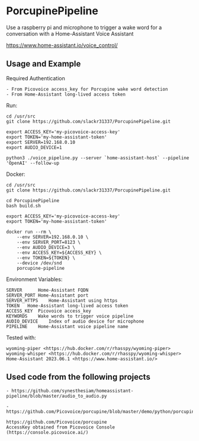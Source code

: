 # PorcupinePipeline

Use a raspberry pi and microphone to trigger a wake word
for a conversation with a Home-Assistant Voice Assistant

<https://www.home-assistant.io/voice_control/>

## Usage and Example

Required Authentication

    - From Picovoice access_key for Porcupine wake word detection
    - From Home-Assistant long-lived access token

Run:

    cd /usr/src
    git clone https://github.com/slackr31337/PorcupinePipeline.git

    export ACCESS_KEY='my-picovoice-access-key'
    export TOKEN='my-home-assistant-token'
    export SERVER=192.168.0.10
    export AUDIO_DEVICE=1

    python3 ./voice_pipeline.py --server `home-assistant-host` --pipeline 'OpenAI' --follow-up

Docker:

    cd /usr/src
    git clone https://github.com/slackr31337/PorcupinePipeline.git

    cd PorcupinePipeline
    bash build.sh

    export ACCESS_KEY='my-picovoice-access-key'
    export TOKEN='my-home-assistant-token'

    docker run --rm \
        --env SERVER=192.168.0.10 \
        --env SERVER_PORT=8123 \
        --env AUDIO_DEVICE=3 \
        --env ACCESS_KEY=${ACCESS_KEY} \
        --env TOKEN=${TOKEN} \
        --device /dev/snd
        porcupine-pipeline

Environment Variables:

    SERVER      Home-Assistant FQDN
    SERVER_PORT Home-Assistant port
    SERVER_HTTPS    Home-Assistant using https
    TOKEN   Home-Assistant long-lived access token
    ACCESS_KEY  Picovoice access_key
    KEYWORDS    Wake words to trigger voice pipeline
    AUDIO_DEVICE    Index of audio device for microphone
    PIPELINE    Home-Assistant voice pipeline name

Tested with:

    wyoming-piper <https://hub.docker.com/r/rhasspy/wyoming-piper>
    wyoming-whisper <https://hub.docker.com/r/rhasspy/wyoming-whisper>
    Home-Assistant 2023.06.1 <https://www.home-assistant.io/>

## Used code from the following projects

    - https://github.com/synesthesiam/homeassistant-pipeline/blob/master/audio_to_audio.py

    - https://github.com/Picovoice/porcupine/blob/master/demo/python/porcupine_demo_mic.py

    https://github.com/Picovoice/porcupine
    AccessKey obtained from Picovoice Console (https://console.picovoice.ai/)
